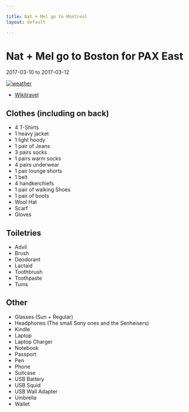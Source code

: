 ```yaml
---

title: Nat + Mel go to Montreal
layout: default

---
```


# Nat + Mel go to Boston for PAX East

2017-03-10 to 2017-03-12

[![weather](https://cl.ly/jUp7/d)](https://www.wunderground.com/us/ma/boston)

 * [Wikitravel](http://wikitravel.org/en/Montreal)

## Clothes (including on back)

 * 4 T-Shirts
 * 1 heavy jacket
 * 1 light hoody
 * 1 pair of Jeans
 * 3 pairs socks
 * 1 pairs warm socks
 * 4 pairs underwear
 * 1 pair lounge shorts
 * 1 belt
 * 4 handkerchiefs
 * 1 pair of walking Shoes
 * 1 pair of boots
 * Wool Hat
 * Scarf
 * Gloves

## Toiletries

 * Advil
 * Brush
 * Deodorant
 * Lactaid
 * Toothbrush
 * Toothpaste
 * Tums

## Other

 * Glasses (Sun + Regular)
 * Headphones (The small Sony ones and the Senheisers)
 * Kindle
 * Laptop
 * Laptop Charger
 * Notebook
 * Passport
 * Pen
 * Phone
 * Suitcase
 * USB Battery
 * USB Squid
 * USB Wall Adapter
 * Umbrella
 * Wallet
